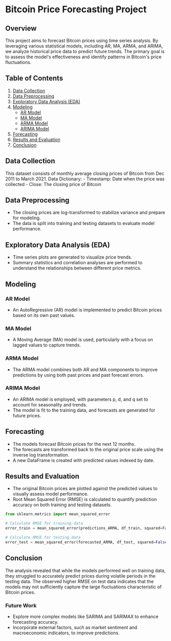 # Bitcoin Price Forecasting Project

## Overview

This project aims to forecast Bitcoin prices using time series analysis. By leveraging various statistical models, including AR, MA, ARMA, and ARIMA, we analyze historical price data to predict future trends. The primary goal is to assess the model's effectiveness and identify patterns in Bitcoin's price fluctuations.

## Table of Contents

1. [Data Collection](#data-collection)
2. [Data Preprocessing](#data-preprocessing)
3. [Exploratory Data Analysis (EDA)](#exploratory-data-analysis-eda)
4. [Modeling](#modeling)
   - [AR Model](#ar-model)
   - [MA Model](#ma-model)
   - [ARMA Model](#arma-model)
   - [ARIMA Model](#arima-model)
5. [Forecasting](#forecasting)
6. [Results and Evaluation](#results-and-evaluation)
7. [Conclusion](#conclusion)


## Data Collection

This dataset consists of monthly average closing prices of Bitcoin from Dec 2011 to March 2021.
Data Dictionary:
	- Timestamp: Date when the price was collected
	- Close: The closing price of Bitcoin

## Data Preprocessing

- The closing prices are log-transformed to stabilize variance and prepare for modeling.
- The data is split into training and testing datasets to evaluate model performance.

## Exploratory Data Analysis (EDA)

- Time series plots are generated to visualize price trends.
- Summary statistics and correlation analyses are performed to understand the relationships between different price metrics.

## Modeling

### AR Model

- An AutoRegressive (AR) model is implemented to predict Bitcoin prices based on its own past values.

### MA Model

- A Moving Average (MA) model is used, particularly with a focus on lagged values to capture trends.

### ARMA Model

- The ARMA model combines both AR and MA components to improve predictions by using both past prices and past forecast errors.

### ARIMA Model

- An ARIMA model is employed, with parameters p, d, and q set to account for seasonality and trends.
- The model is fit to the training data, and forecasts are generated for future prices.

## Forecasting

- The models forecast Bitcoin prices for the next 12 months.
- The forecasts are transformed back to the original price scale using the inverse log transformation.
- A new DataFrame is created with predicted values indexed by date.

## Results and Evaluation

- The original Bitcoin prices are plotted against the predicted values to visually assess model performance.
- Root Mean Squared Error (RMSE) is calculated to quantify prediction accuracy on both training and testing datasets.

```python
from sklearn.metrics import mean_squared_error

# Calculate RMSE for training data
error_train = mean_squared_error(predictions_ARMA, df_train, squared=False)

# Calculate RMSE for testing data
error_test = mean_squared_error(forecasted_ARMA, df_test, squared=False)
```

## Conclusion

The analysis revealed that while the models performed well on training data, they struggled to accurately predict prices during volatile periods in the testing data. The observed higher RMSE on test data indicates that the models may not sufficiently capture the large fluctuations characteristic of Bitcoin prices.

### Future Work

- Explore more complex models like SARIMA and SARIMAX to enhance forecasting accuracy.
- Incorporate external factors, such as market sentiment and macroeconomic indicators, to improve predictions.